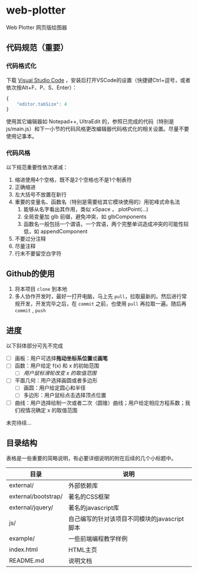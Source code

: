 # web-plotter
Web Plotter
网页版绘图器

## 代码规范（重要）

### 代码格式化

下载
[Visual Studio Code](https://code.visualstudio.com/docs/?dv=win)
，安装后打开VSCode的设置（快捷键Ctrl+逗号，或者依次按Alt+F、P、S、Enter）：

```javascript
{
    "editor.tabSize": 4
}
```
使用其它编辑器如 Notepad++, UltraEdit 的，参照已完成的代码（特别是 js/main.js）和下一小节的代码风格更改编辑器代码格式化的相关设置。尽量不要使用记事本。

### 代码风格

以下规范重要性依次递减：

1. 缩进使用4个空格，既不是2个空格也不是1个制表符
1. 正确缩进
1. 左大括号不放置在新行
1. 重要的变量名、函数名（特别是需要给其它模块使用的）用驼峰式命名法
   1. 能够从名字看出其作用，类似 xSpace ， plotPoint(...)
   1. 全局变量加 glb 前缀，避免冲突，如 glbComponents
   1. 函数名一般包括一个谓语，一个宾语，两个完整单词造成冲突的可能性较低，如 appendComponent
1. 不要过分注释
1. 尽量注释
1. 行末不要留空白字符

## Github的使用

1. 将本项目 `clone` 到本地
1. 多人协作开发时，最好一打开电脑，马上先 `pull`，拉取最新的。然后进行常规开发，开发完毕之后，在 `commit` 之前，也使用 `pull` 再拉取一遍。随后再 `commit` , `push`

## 进度

以下斜体部分可先不完成

- [ ] 画板：用户可选择**拖动坐标系位置**或**画笔**
- [ ] 函数：用户给定 f(x) 和 x 的初始范围
    - [ ] *用户鼠标滑轮改变 x 的取值范围*
- [ ] 平面几何：用户选择画圆或者多边形
    - [ ] 画圆：用户给定圆心和半径
    - [ ] 多边形：用户鼠标点击选择顶点位置
- [ ] 曲线：用户选择绘制一次或者二次（圆锥）曲线；用户给定相应方程系数；我们视情况确定 x 的取值范围

未完待续...

## 目录结构

表格是一些重要的简略说明，有必要详细说明的附在后续的几个小标题中。

| 目录 | 说明 |
| --- | --- |
| external/ | 外部依赖库 |
| external/bootstrap/ | 著名的CSS框架 |
| external/jquery/ | 著名的javascript库 |
| js/ | 自己编写的针对该项目不同模块的javascript脚本 |
| example/ | 一些前端编程教学样例 |
| index.html | HTML主页 |
| README.md | 说明文档 |